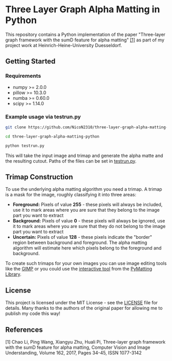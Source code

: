 # Three Layer Graph Alpha Matting in Python

This repository contains a Python implementation of the paper "Three-layer graph framework with the sumD feature for alpha matting" [[1]](#1) as part of my project work at Heinrich-Heine-University Duesseldorf.

## Getting Started

### Requirements

* numpy  >= 2.0.0
* pillow >= 10.3.0
* numba  >= 0.60.0
* scipy  >= 1.14.0

### Example usage via testrun.py

```bash
git clone https://github.com/NicoN2310/three-layer-graph-alpha-matting-python

cd three-layer-graph-alpha-matting-python

python testrun.py
```

This will take the input image and trimap and generate the alpha matte and the resulting cutout. Paths of the files can be set in [testrun.py](testrun.py).

## Trimap Construction

To use the underlying alpha matting algorithm you need a trimap. A trimap is a mask for the image, roughly classifying it into three areas:

* __Foreground:__ Pixels of value __255__ - these pixels will always be included, use it to mark areas where you are sure that they belong to the image part you want to extract
* __Background:__ Pixels of value __0__ - these pixels will always be ignored, use it to mark areas where you are sure that they do not belong to the image part you want to extract
* __Uncertain:__ Pixels of value __128__ - these pixels indicate the "border" region between background and foreground. The alpha matting algorithm will estimate here which pixels belong to the foreground and background.

To create such trimaps for your own images you can use image editing tools like the [GIMP](https://www.gimp.org/downloads/) or you could use the [interactive tool](https://github.com/pymatting/pymatting-interactive-tool) from the [PyMatting Library](https://github.com/pymatting/pymatting).

## License

This project is licensed under the MIT License - see the [LICENSE](LICENSE) file for details. Many thanks to the authors of the original paper for allowing me to publish my code this way!

## References

<a id="1">[1]</a>
Chao Li, Ping Wang, Xiangyu Zhu, Huali Pi, Three-layer graph framework with the sumD feature for alpha matting, Computer Vision and Image Understanding, Volume 162, 2017, Pages 34-45, ISSN 1077-3142